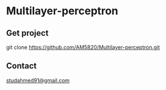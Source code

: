 # Multilayer-perceptron

## Get project
git clone https://github.com/AM5820/Multilayer-perceptron.git

## Contact
 studahmed91@gmail.com
